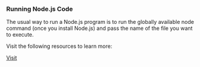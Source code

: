 ### Running Node.js Code
The usual way to run a Node.js program is to run the globally available node command (once you install Node.js) and pass the name of the file you want to execute.

Visit the following resources to learn more:

<a href="https://nodejs.dev/en/learn/run-nodejs-scripts-from-the-command-line/">Visit</a>